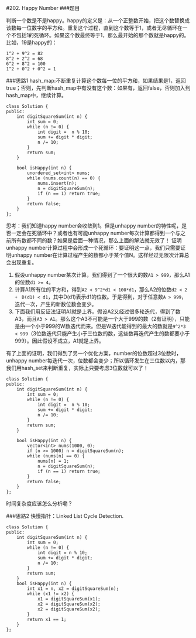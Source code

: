 #202. Happy Number
###题目

判断一个数是不是happy。happy的定义是：从一个正整数开始，把这个数替换成该数每一位数字的平方和。重复这个过程，直到这个数等于1，或者无尽循环在一个不包括1的死循环。如果这个数最终等于1，那么最开始的那个数就是happy的。比如，19是happy的：
```
1^2 + 9^2 = 82
8^2 + 2^2 = 68
6^2 + 8^2 = 100
1^2 + 0^2 + 0^2 = 1
```

###思路1
hash_map:不断重复计算这个数每一位的平方和，如果结果是1，返回true；否则，先判断hash_map中有没有这个数：如果有，返回false，否则加入到hash_map中，继续计算。

```
class Solution {
public:
    int digitSquareSum(int n) {
        int sum = 0;
        while (n != 0) {
            int digit =  n % 10;
            sum += digit * digit;
            n /= 10;
        }
        return sum;
    }
    
    bool isHappy(int n) {
        unordered_set<int> nums;
        while (nums.count(n) == 0) {
            nums.insert(n);
            n = digitSquareSum(n);
            if (n == 1) return true;
        }
        return false;
    }
};
```

思考：我们知道happy number会收敛到1。但是unhappy number的特性呢，是否一定会在死循环中？或者也有可能unhappy number每次计算都得到一个与之前所有数都不同的数？如果是后面一种情况，那么上面的解法就无效了！
证明unhappy number计算过程中会形成一个死循环：要证明这一点，我们只需要证明unhappy number在计算过程产生的数都小于某个值N。这样经过无限次计算总会出现重复。

1. 假设unhappy number某次计算，我们得到了一个很大的数`A1 > 999`，那么A1的位数`d1 >= 4`。
2. 计算A1所有位的平方和，得到`A2 < 9^2*d1 < 100*d1`，那么A2的位数`d2 < 2 +　D(d1) < d1`，其中D(d1)表示d1的位数。于是得到，对于任意数`A > 999`，迭代一次，产生的新数位数会变少。
3. 下面我们用反证法证明A1就是上界。假设A2又经过很多轮迭代，得到了数A3，而且`A3 > A1`。那么这个A3不可能是一个大于999的数（2有证明），只能是由一个小于999的W数迭代而来。但是W迭代能得到的最大的数就是`9^2*3 < 999`（3位数迭代只能产生小于三位数的数，这些数再迭代产生的数都要小于999）。因此假设不成立，A1就是上界。

有了上面的证明，我们得到了另一个优化方案，number的位数超过3位数时，unhappy number每迭代一次，位数都会变少；所以循环发生在三位数以内，那我们用hash_set来判断重复，实际上只要考虑3位数就可以了！

```
class Solution {
public:
    int digitSquareSum(int n) {
        int sum = 0;
        while (n != 0) {
            int digit =  n % 10;
            sum += digit * digit;
            n /= 10;
        }
        return sum;
    }
    
    bool isHappy(int n) {
        vector<int> nums(1000, 0);
        if (n >= 1000) n = digitSquareSum(n);
        while (nums[n] == 0) {
            nums[n] = 1;
            n = digitSquareSum(n);
            if (n == 1) return true;
        }
        return false;
    }
};
```
时间复杂度应该怎么分析嘞？


###思路2
快慢指针：Linked List Cycle Detection.
```
class Solution {
public:
    int digitSquareSum(int n) {
        int sum = 0;
        while (n != 0) {
            int digit = n % 10;
            sum += digit * digit;
            n /= 10;
        }
        return sum;
    }
    bool isHappy(int n) {
        int x1 = n, x2 = digitSquareSum(n);
        while (x1 != x2) {
            x1 = digitSquareSum(x1);
            x2 = digitSquareSum(x2);
            x2 = digitSquareSum(x2);
        }
        return x1 == 1;
    }
};
```
